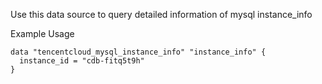 Use this data source to query detailed information of mysql instance_info

Example Usage

```hcl
data "tencentcloud_mysql_instance_info" "instance_info" {
  instance_id = "cdb-fitq5t9h"
}
```